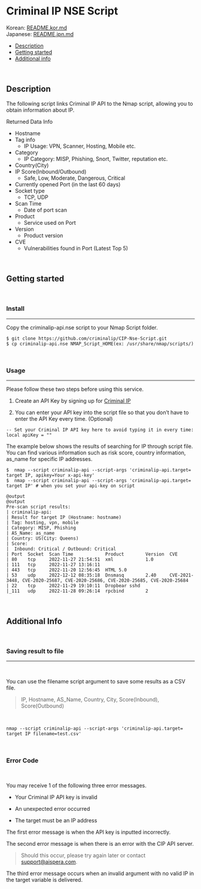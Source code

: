 # Criminal IP NSE Script

Korean: [README.kor.md](README.kor.md)
<br>
Japanese: [README.jpn.md](README.jpn.md)

- [Description](#description)
- [Getting started](#getting-started)
- [Additional info](#additional-info)

<br/>

## Description
The following script links Criminal IP API to the Nmap script, allowing you to obtain information about IP.

Returned Data Info

- Hostname 
- Tag info
    - IP Usage: VPN, Scanner, Hosting, Mobile  etc.
- Category 
    - IP Category: MISP, Phishing, Snort, Twitter, reputation etc.
- Country(City) 
- IP Score(Inbound/Outbound)
    - Safe, Low, Moderate, Dangerous, Critical
- Currently opened Port (in the last 60 days)
- Socket type
    - TCP, UDP
- Scan Time 
    - Date of port scan
- Product 
    - Service used on Port
- Version 
    - Product version
- CVE 
    - Vulnerabilities found in Port (Latest Top 5)

<br/>

## Getting started 
<br/>

### Install
- - -

Copy the criminalip-api.nse script to your Nmap Script folder.

```
$ git clone https://github.com/criminalip/CIP-Nse-Script.git
$ cp criminalip-api.nse NMAP_Script_HOME(ex: /usr/share/nmap/scripts/)
```
<br/>

### Usage
- - -

Please follow these two steps before using this service.

1. Create an API Key by signing up for [Criminal IP](https://www.criminalip.io)

2. You can enter your API key into the script file so that you don’t have to enter the API Key every time. (Optional)

```
-- Set your Criminal IP API key here to avoid typing it in every time:
local apiKey = ""
```

The example below shows the results of searching for IP through script file. You can find various information such as risk score, country information, as_name for specific IP addresses.
```
$  nmap --script criminalip-api --script-args 'criminalip-api.target= target IP, apikey=Your x-api-key'
$  nmap --script criminalip-api --script-args 'criminalip-api.target= target IP' # when you set your api-key on script

@output
@output
Pre-scan script results:
| criminalip-api: 
| Result for target IP (Hostname: hostname)
| Tag: hosting, vpn, mobile
| Category: MISP, Phishing
| AS_Name: as_name
| Country: US(City: Queens) 
| Score:
|  Inbound: Critical / Outbound: Critical
| Port  Socket  Scan Time            Product        Version  CVE
| 80    tcp     2022-11-27 21:54:51  xml            1.0      
| 111   tcp     2022-11-27 13:16:11                          
| 443   tcp     2022-11-20 12:56:45  HTML 5.0                
| 53    udp     2022-12-12 08:35:18  Dnsmasq        2.40     CVE-2021-3448, CVE-2020-25687, CVE-2020-25686, CVE-2020-25685, CVE-2020-25684
| 22    tcp     2022-11-29 19:10:11  Dropbear sshd           
|_111   udp     2022-11-28 09:26:14  rpcbind        2   
```
<br/>

## Additional Info
<br/>

### Saving result to file
- - -
<br/>

You can use the filename script argument to save some results as a CSV file.
> IP, Hostname, AS_Name, Country, City, Score(Inbound), Score(Outbound)

<br/>

```
nmap --script criminalip-api --script-args 'criminalip-api.target= target IP filename=test.csv'
```
<br/>

### Error Code

<br/>

You may receive 1 of the following three error messages.

- Your Criminal IP API key is invalid

- An unexpected error occurred

- The target must be an IP address

The first error message is when the API key is inputted incorrectly.
 
The second error message is when there is an error with the CIP API server. 
> Should this occur, please try again later or contact support@aispera.com.
 
The third error message occurs when an invalid argument with no valid IP in the target variable is delivered.
